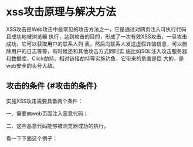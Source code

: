 # xss攻击原理与解决方法

XSS攻击是Web攻击中最常见的攻击方法之一，它是通过对网页注入可执行代码且成功地被浏览器 执行，达到攻击的目的，形成了一次有效XSS攻击，一旦攻击成功，它可以获取用户的联系人列 表，然后向联系人发送虚假诈骗信息，可以删除用户的日志等等，有时候还和其他攻击方式同时实 施比如SQL注入攻击服务器和数据库、Click劫持、相对链接劫持等实施钓鱼，它带来的危害是巨 大的，是web安全的头号大敌。

## 攻击的条件 {#攻击的条件}

实施XSS攻击需要具备两个条件：

一、需要向web页面注入恶意代码；

二、这些恶意代码能够被浏览器成功的执行。

看一下下面这个例子：

